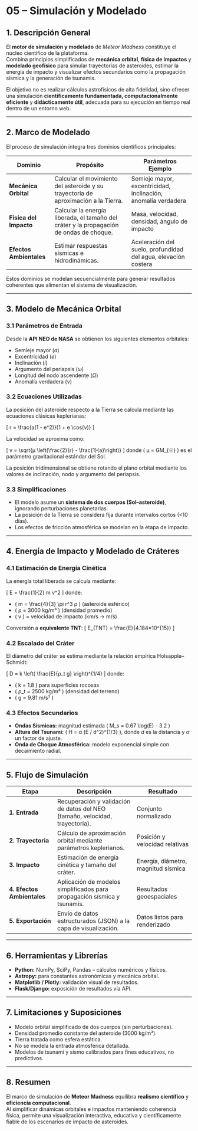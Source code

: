 # 05 – Simulación y Modelado

## 1. Descripción General

El **motor de simulación y modelado** de *Meteor Madness* constituye el núcleo científico de la plataforma.  
Combina principios simplificados de **mecánica orbital**, **física de impactos** y **modelado geofísico** para simular trayectorias de asteroides, estimar la energía de impacto y visualizar efectos secundarios como la propagación sísmica y la generación de tsunamis.

El objetivo no es realizar cálculos astrofísicos de alta fidelidad, sino ofrecer una simulación **científicamente fundamentada, computacionalmente eficiente** y **didácticamente útil**, adecuada para su ejecución en tiempo real dentro de un entorno web.

---

## 2. Marco de Modelado

El proceso de simulación integra tres dominios científicos principales:

| Dominio | Propósito | Parámetros Ejemplo |
|----------|------------|--------------------|
| **Mecánica Orbital** | Calcular el movimiento del asteroide y su trayectoria de aproximación a la Tierra. | Semieje mayor, excentricidad, inclinación, anomalía verdadera |
| **Física del Impacto** | Calcular la energía liberada, el tamaño del cráter y la propagación de ondas de choque. | Masa, velocidad, densidad, ángulo de impacto |
| **Efectos Ambientales** | Estimar respuestas sísmicas e hidrodinámicas. | Aceleración del suelo, profundidad del agua, elevación costera |

Estos dominios se modelan secuencialmente para generar resultados coherentes que alimentan el sistema de visualización.

---

## 3. Modelo de Mecánica Orbital

### 3.1 Parámetros de Entrada
Desde la **API NEO de NASA** se obtienen los siguientes elementos orbitales:
- Semieje mayor (*a*)  
- Excentricidad (*e*)  
- Inclinación (*i*)  
- Argumento del periapsis (*ω*)  
- Longitud del nodo ascendente (*Ω*)  
- Anomalía verdadera (*ν*)

### 3.2 Ecuaciones Utilizadas
La posición del asteroide respecto a la Tierra se calcula mediante las ecuaciones clásicas keplerianas:

\[
r = \frac{a(1 - e^2)}{1 + e \cos(ν)}
\]

La velocidad se aproxima como:

\[
v = \sqrt{μ \left(\frac{2}{r} - \frac{1}{a}\right)}
\]
donde \( μ = GM_{☉} \) es el parámetro gravitacional estándar del Sol.

La posición tridimensional se obtiene rotando el plano orbital mediante los valores de inclinación, nodo y argumento del periapsis.

### 3.3 Simplificaciones
- El modelo asume un **sistema de dos cuerpos (Sol–asteroide)**, ignorando perturbaciones planetarias.  
- La posición de la Tierra se considera fija durante intervalos cortos (<10 días).  
- Los efectos de fricción atmosférica se modelan en la etapa de impacto.

---

## 4. Energía de Impacto y Modelado de Cráteres

### 4.1 Estimación de Energía Cinética
La energía total liberada se calcula mediante:

\[
E = \frac{1}{2} m v^2
\]
donde:
- \( m = \frac{4}{3} \pi r^3 ρ \) (asteroide esférico)  
- \( ρ = 3000 kg/m³ \) (densidad promedio)  
- \( v \) = velocidad de impacto (km/s → m/s)

Conversión a **equivalente TNT**:
\[
E_{TNT} = \frac{E}{4.184×10^{15}}
\]

### 4.2 Escalado del Cráter
El diámetro del cráter se estima mediante la relación empírica Holsapple–Schmidt:

\[
D = k \left( \frac{E}{ρ_t g} \right)^{1/4}
\]
donde:
- \( k = 1.8 \) para superficies rocosas  
- \( ρ_t = 2500 kg/m³ \) (densidad del terreno)  
- \( g = 9.81 m/s² \)

### 4.3 Efectos Secundarios
- **Ondas Sísmicas:** magnitud estimada \( M_s = 0.67 \log(E) - 3.2 \)  
- **Altura del Tsunami:** \( H = α (E / d^2)^{1/3} \), donde *d* es la distancia y *α* un factor de ajuste.  
- **Onda de Choque Atmosférica:** modelo exponencial simple con decaimiento radial.

---

## 5. Flujo de Simulación

| Etapa | Descripción | Resultado |
|--------|--------------|------------|
| **1. Entrada** | Recuperación y validación de datos del NEO (tamaño, velocidad, trayectoria). | Conjunto normalizado |
| **2. Trayectoria** | Cálculo de aproximación orbital mediante parámetros keplerianos. | Posición y velocidad relativas |
| **3. Impacto** | Estimación de energía cinética y tamaño del cráter. | Energía, diámetro, magnitud sísmica |
| **4. Efectos Ambientales** | Aplicación de modelos simplificados para propagación sísmica y tsunamis. | Resultados geoespaciales |
| **5. Exportación** | Envío de datos estructurados (JSON) a la capa de visualización. | Datos listos para renderizado |

---

## 6. Herramientas y Librerías

- **Python:** NumPy, SciPy, Pandas – cálculos numéricos y físicos.  
- **Astropy:** para constantes astronómicas y mecánica orbital.  
- **Matplotlib / Plotly:** validación visual de resultados.  
- **Flask/Django:** exposición de resultados vía API.  

---

## 7. Limitaciones y Suposiciones

- Modelo orbital simplificado de dos cuerpos (sin perturbaciones).  
- Densidad promedio constante del asteroide (3000 kg/m³).  
- Tierra tratada como esfera estática.  
- No se modela la entrada atmosférica detallada.  
- Modelos de tsunami y sismo calibrados para fines educativos, no predictivos.

---

## 8. Resumen

El marco de simulación de **Meteor Madness** equilibra **realismo científico** y **eficiencia computacional**.  
Al simplificar dinámicas orbitales e impactos manteniendo coherencia física, permite una visualización interactiva, educativa y científicamente fiable de los escenarios de impacto de asteroides.
